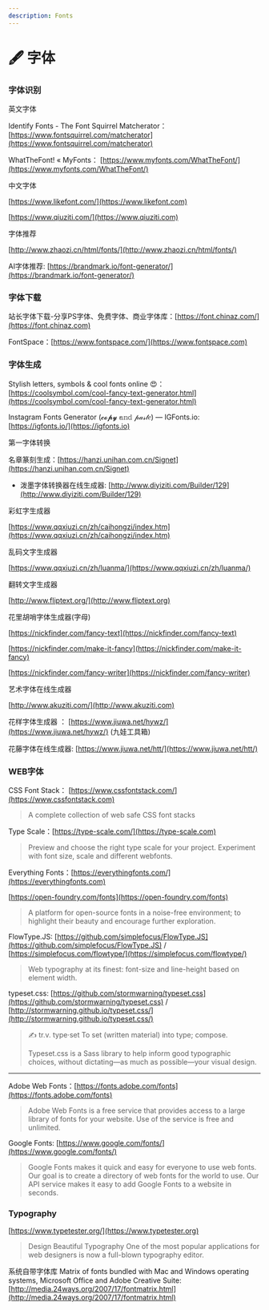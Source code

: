 ```yaml
---
description: Fonts
---
```


# 🖋 字体

### 字体识别

英文字体

Identify Fonts - The Font Squirrel Matcherator：[https://www.fontsquirrel.com/matcherator](https://www.fontsquirrel.com/matcherator)

WhatTheFont! « MyFonts： [https://www.myfonts.com/WhatTheFont/](https://www.myfonts.com/WhatTheFont/)

中文字体

[https://www.likefont.com/](https://www.likefont.com)

[https://www.qiuziti.com/](https://www.qiuziti.com)

字体推荐

[http://www.zhaozi.cn/html/fonts/](http://www.zhaozi.cn/html/fonts/)

AI字体推荐: [https://brandmark.io/font-generator/](https://brandmark.io/font-generator/)

### 字体下载

站长字体下载-分享PS字体、免费字体、商业字体库：[https://font.chinaz.com/](https://font.chinaz.com)

FontSpace：[https://www.fontspace.com/](https://www.fontspace.com)

### 字体生成

Stylish letters, symbols & cool fonts online 😍：[https://coolsymbol.com/cool-fancy-text-generator.html](https://coolsymbol.com/cool-fancy-text-generator.html)

Instagram Fonts Generator (𝓬𝓸𝓹𝔂 𝕒𝕟𝕕 𝓅𝒶𝓈𝓉𝑒) ― IGFonts.io: [https://igfonts.io/](https://igfonts.io)

第一字体转换

名章篆刻生成：[https://hanzi.unihan.com.cn/Signet](https://hanzi.unihan.com.cn/Signet)

* 泼墨字体转换器在线生成器: [http://www.diyiziti.com/Builder/129](http://www.diyiziti.com/Builder/129)

彩虹字生成器

[https://www.qqxiuzi.cn/zh/caihongzi/index.htm](https://www.qqxiuzi.cn/zh/caihongzi/index.htm)

乱码文字生成器

[https://www.qqxiuzi.cn/zh/luanma/](https://www.qqxiuzi.cn/zh/luanma/)

翻转文字生成器

[http://www.fliptext.org/](http://www.fliptext.org)

花里胡哨字体生成器(字母)

[https://nickfinder.com/fancy-text](https://nickfinder.com/fancy-text)

[https://nickfinder.com/make-it-fancy](https://nickfinder.com/make-it-fancy)

[https://nickfinder.com/fancy-writer](https://nickfinder.com/fancy-writer)

艺术字体在线生成器

[http://www.akuziti.com/](http://www.akuziti.com)

花样字体生成器 ： [https://www.jiuwa.net/hywz/](https://www.jiuwa.net/hywz/) (九娃工具箱)

花藤字体在线生成器: [https://www.jiuwa.net/htt/](https://www.jiuwa.net/htt/)

### WEB字体

CSS Font Stack： [https://www.cssfontstack.com/](https://www.cssfontstack.com)

> A complete collection of web safe CSS font stacks

Type Scale：[https://type-scale.com/](https://type-scale.com)

> Preview and choose the right type scale for your project. Experiment with font size, scale and different webfonts.

Everything Fonts：[https://everythingfonts.com/](https://everythingfonts.com)

[https://open-foundry.com/fonts](https://open-foundry.com/fonts)

> A platform for open-source fonts in a noise-free environment; to highlight their beauty and encourage further exploration.

FlowType.JS: [https://github.com/simplefocus/FlowType.JS](https://github.com/simplefocus/FlowType.JS) / [https://simplefocus.com/flowtype/](https://simplefocus.com/flowtype/)

> Web typography at its finest: font-size and line-height based on element width.

typeset.css: [https://github.com/stormwarning/typeset.css](https://github.com/stormwarning/typeset.css) / [http://stormwarning.github.io/typeset.css/](http://stormwarning.github.io/typeset.css/)

> ✍ tr.v. type·set To set (written material) into type; compose.
>
> Typeset.css is a Sass library to help inform good typographic choices, without dictating—as much as possible—your visual design.

***

Adobe Web Fonts：[https://fonts.adobe.com/fonts](https://fonts.adobe.com/fonts)

> Adobe Web Fonts is a free service that provides access to a large library of fonts for your website. Use of the service is free and unlimited.

Google Fonts: [https://www.google.com/fonts/](https://www.google.com/fonts/)

> Google Fonts makes it quick and easy for everyone to use web fonts. Our goal is to create a directory of web fonts for the world to use. Our API service makes it easy to add Google Fonts to a website in seconds.

### Typography

[https://www.typetester.org/](https://www.typetester.org)

> Design Beautiful Typography One of the most popular applications for web designers is now a full-blown typography editor.

系统自带字体库 Matrix of fonts bundled with Mac and Windows operating systems, Microsoft Office and Adobe Creative Suite: [http://media.24ways.org/2007/17/fontmatrix.html](http://media.24ways.org/2007/17/fontmatrix.html)

